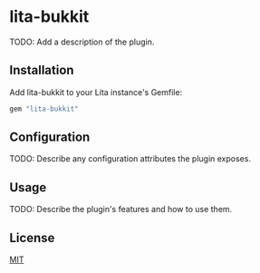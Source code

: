 # lita-bukkit

TODO: Add a description of the plugin.

## Installation

Add lita-bukkit to your Lita instance's Gemfile:

``` ruby
gem "lita-bukkit"
```

## Configuration

TODO: Describe any configuration attributes the plugin exposes.

## Usage

TODO: Describe the plugin's features and how to use them.

## License

[MIT](http://opensource.org/licenses/MIT)
